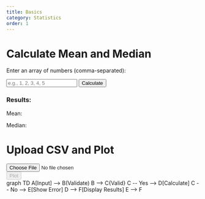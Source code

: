 ```yaml
---
title: Basics
category: Statistics
order: 1
---
```


# Calculate Mean and Median

Enter an array of numbers (comma-separated):

<input type="text" id="numberInput" placeholder="e.g., 1, 2, 3, 4, 5">
<button onclick="calculateStats()">Calculate</button>

<h3>Results:</h3>
<p>Mean: <span id="meanResult"></span></p>
<p>Median: <span id="medianResult"></span></p>


<h1>Upload CSV and Plot</h1>
<input type="file" id="fileInput" accept=".csv" />
<div id="columnSelection"></div>
<button id="plotButton" disabled>Plot</button>
<div id="plot"></div>

<script src="{{ site.baseurl }}/scripts/fileUpload.js"></script>
    
<!-- Include Lodash from CDN -->
<script src="https://cdn.jsdelivr.net/npm/lodash@4.17.21/lodash.min.js"></script>
<script src="https://cdn.plot.ly/plotly-latest.min.js"></script>

<script>
  function calculateStats() {
    const input = document.getElementById('numberInput').value;
    const numbers = _.compact(input.split(',').map(Number));

    if (numbers.length === 0) {
      alert('Please enter valid numbers.');
      return;
    }

    const mean = _.mean(numbers);
    const median = calculateMedian(numbers);

    document.getElementById('meanResult').textContent = mean.toFixed(2);
    document.getElementById('medianResult').textContent = median.toFixed(2);
  }

  function calculateMedian(numbers) {
    numbers.sort((a, b) => a - b);
    const mid = Math.floor(numbers.length / 2);

    if (numbers.length % 2 === 0) {
      return (numbers[mid - 1] + numbers[mid]) / 2;
    } else {
      return numbers[mid];
    }
  }
</script>

<div class="mermaid">
graph TD
  A[Input] --> B(Validate)
  B --> C{Valid}
  C -- Yes --> D[Calculate]
  C -- No --> E[Show Error]
  D --> F[Display Results]
  E --> F
</div>
